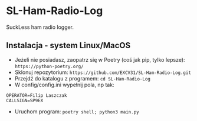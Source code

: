# SL-Ham-Radio-Log
SuckLess ham radio logger.

## Instalacja - system Linux/MacOS
* Jeżeli nie posiadasz, zaopatrz się w Poetry (coś jak pip, tylko lepsze):
`https://python-poetry.org/`
* Sklonuj repozytorium:
`https://github.com/EXCV31/SL-Ham-Radio-Log.git`
* Przejdź do katalogu z programem:
`cd SL-Ham-Radio-Log`
* W config/config.ini wypełnij pola, np tak:
```[RADIO]
OPERATOR=Filip Laszczak
CALLSIGN=SP9EX
```

* Uruchom program:
`poetry shell; python3 main.py`
